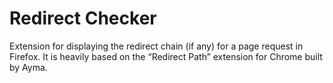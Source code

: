 Redirect Checker
=============================

Extension for displaying the redirect chain (if any) for a page request in Firefox. It is heavily based on the “Redirect Path” extension for Chrome built by Ayma.